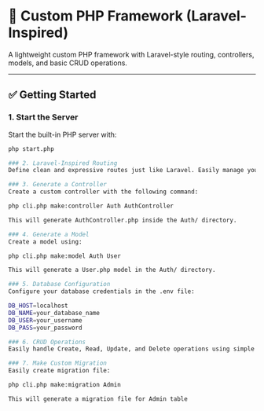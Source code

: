# 🚀 Custom PHP Framework (Laravel-Inspired)

A lightweight custom PHP framework with Laravel-style routing, controllers, models, and basic CRUD operations.

---

## ✅ Getting Started

### 1. Start the Server

Start the built-in PHP server with:

```bash
php start.php

### 2. Laravel-Inspired Routing
Define clean and expressive routes just like Laravel. Easily manage your app’s endpoints with a simplified syntax.

### 3. Generate a Controller
Create a custom controller with the following command:

php cli.php make:controller Auth AuthController

This will generate AuthController.php inside the Auth/ directory.

### 4. Generate a Model
Create a model using:

php cli.php make:model Auth User

This will generate a User.php model in the Auth/ directory.

### 5. Database Configuration
Configure your database credentials in the .env file:

DB_HOST=localhost
DB_NAME=your_database_name
DB_USER=your_username
DB_PASS=your_password

### 6. CRUD Operations
Easily handle Create, Read, Update, and Delete operations using simple and familiar syntax.

### 7. Make Custom Migration
Easily create migration file:

php cli.php make:migration Admin

This will generate a migration file for Admin table